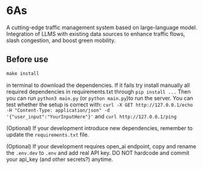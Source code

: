 # 6As
A cutting-edge traffic management system based on large-language model. Integration of LLMS with existing data sources to enhance traffic flows, slash congestion, and boost green mobility.

## Before use
```ruby
make install
```
in terminal to download the dependencies. If it fails try install manually all required dependencies in requirements.txt through `pip install ...` 
Then you can run `python3 main.py` (or `python main.py`)to run the server.
You can test whether the setup is correct with:
`curl -X GET http://127.0.0.1/echo -H "Content-Type: application/json" -d '{"user_input":"YourInputHere"}'`
and
`curl http://127.0.0.1/ping`

(Optional) If your development introduce new dependencies, remember to update the `requirements.txt` file.

(Optional) If your development requires open_ai endpoint, copy and rename the `.env.dev` to `.env` and add real API key. DO NOT hardcode and commit your api_key (and other secrets?) anytime.







